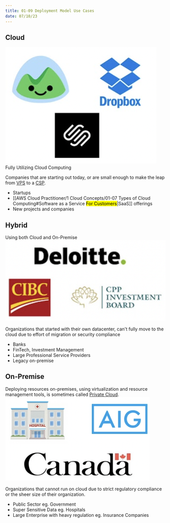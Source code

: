 ```yaml
---
title: 01-09 Deployment Model Use Cases
date: 07/10/23
---
```


## Cloud

![200](../../images/1%20Computing/1-9%20Deployment%20Model%20Use%20Cases/Public_Cloud_Examples.png)  
Fully Utilizing Cloud Computing

Companies that are starting out today, or are small enough to make the leap from [VPS](01-01%20Evolution%20of%20Cloud%20Hosting.md#virtual-private-server-vps) to a [CSP](01-02%20Cloud%20Service%20Provider%20CSP.md).

* Startups
* \[\[AWS Cloud Practitioner/1 Cloud Concepts/01-07 Types of Cloud Computing#Software as a Service <mark style="background ADCCFFA6;">For Customers</mark>\|SaaS\]\] offerings
* New projects and companies

## Hybrid

Using both Cloud and On-Premise  
![300](../../images/1%20Computing/1-9%20Deployment%20Model%20Use%20Cases/Hybrid_Cloud_Examples.png)

Organizations that started with their own datacenter, can't fully move to the cloud due to effort of migration or security compliance

* Banks
* FinTech, Investment Management
* Large Professional Service Providers
* Legacy on-premise

## On-Premise

Deploying resources on-premises, using virtualization and resource management tools, is sometimes called [Private Cloud](01-08%20Cloud%20Computing%20Deployment%20Models.md#private-cloud).  
![250](../../images/1%20Computing/1-9%20Deployment%20Model%20Use%20Cases/Private_Cloud_Examples.png)

Organizations that cannot run on cloud due to strict regulatory compliance or the sheer size of their organization.

* Public Sector eg. Government
* Super Sensitive Data eg. Hospitals
* Large Enterprise with heavy regulation eg. Insurance Companies
